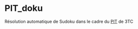 # PIT_doku

Résolution automatique de Sudoku dans le cadre du [PIT](https://github.com/troussil/PIT) de 3TC